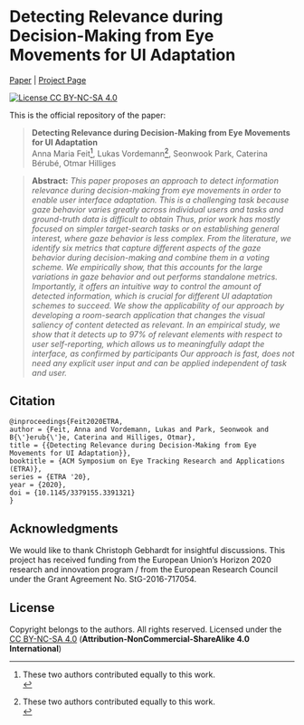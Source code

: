 # Detecting Relevance during Decision-Making from Eye Movements for UI Adaptation

[Paper](https://ait.ethz.ch/projects/2020/relevance-detection/downloads/feitvordemann2020etra.pdf) | [Project Page](https://ait.ethz.ch/projects/2020/relevance-detection/)
	
[![License CC BY-NC-SA 4.0](https://img.shields.io/badge/license-CC4.0-blue.svg)](https://creativecommons.org/licenses/by-nc-sa/4.0/)

This is the official repository of the paper:

> **Detecting Relevance during Decision-Making from Eye Movements for UI Adaptation**<br>
> Anna Maria Feit[^1], Lukas Vordemann[^1], Seonwook Park, Caterina Bérubé, Otmar Hilliges <br>
[^1]: These two authors contributed equally to this work. <br>


> **Abstract:** *This paper proposes an approach to detect information relevance during decision-making from eye movements in order to enable user interface adaptation. This is a challenging task because gaze behavior varies greatly across individual users and tasks and ground-truth data is difficult to obtain Thus, prior work has mostly focused on simpler target-search tasks or on establishing general interest, where gaze behavior is less complex. From the literature, we identify six metrics that capture different aspects of the gaze behavior during decision-making and combine them in a voting scheme. We empirically show, that this accounts for the large variations in gaze behavior and out performs standalone metrics. Importantly, it offers an intuitive way to control the amount of detected information, which is crucial for different UI adaptation schemes to succeed. We show the applicability of our approach by developing a room-search application that changes the visual saliency of content detected as relevant. In an empirical study, we show that it detects up to 97\% of relevant elements with respect to user self-reporting, which allows us to meaningfully adapt the interface, as confirmed by participants Our approach is fast, does not need any explicit user input and can be applied independent of task and user.*

## Citation

```
@inproceedings{Feit2020ETRA,
author = {Feit, Anna and Vordemann, Lukas and Park, Seonwook and B{\'}erub{\'}e, Caterina and Hilliges, Otmar},
title = {{Detecting Relevance during Decision-Making from Eye Movements for UI Adaptation}},
booktitle = {ACM Symposium on Eye Tracking Research and Applications (ETRA)},
series = {ETRA '20},
year = {2020},
doi = {10.1145/3379155.3391321}
}
```


## Acknowledgments
We would like to thank Christoph Gebhardt for insightful discussions. This project has received funding from the European Union’s Horizon 2020 research and innovation program / from the European Research Council under the Grant Agreement No. StG-2016-717054.

## License
Copyright belongs to the authors.
All rights reserved. Licensed under the [CC BY-NC-SA 4.0](https://creativecommons.org/licenses/by-nc-sa/4.0/legalcode) (**Attribution-NonCommercial-ShareAlike 4.0 International**)


